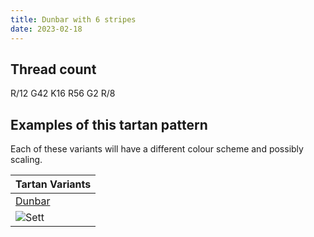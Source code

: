 ```yaml
---
title: Dunbar with 6 stripes
date: 2023-02-18
---
```



## Thread count
R/12 G42 K16 R56 G2 R/8

## Examples of this tartan pattern
Each of these variants will have a different colour scheme and possibly scaling.

| Tartan Variants |
|---------|
| [Dunbar](/variants/r/12/g42/k16/r56/g2/r/8-g004c00-k000000-rc80000/)|
|![Sett](/variants/r/12/g42/k16/r56/g2/r/8-g004c00-k000000-rc80000/sett.png)|
